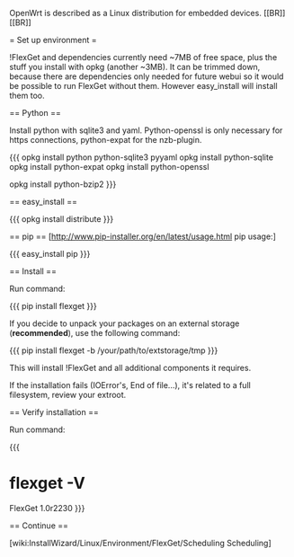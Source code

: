 OpenWrt is described as a Linux distribution for embedded devices.
[[BR]]
[[BR]]

= Set up environment =

!FlexGet and dependencies currently need ~7MB of free space, plus the stuff you install with opkg (another ~3MB). It can be trimmed down, because there are dependencies only needed for future webui so it would be possible to run FlexGet without them. However easy_install will install them too.

== Python ==

Install python with sqlite3 and yaml. Python-openssl is only necessary for https connections, python-expat for the nzb-plugin.

{{{
opkg install python python-sqlite3 pyyaml
opkg install python-sqlite
opkg install python-expat
opkg install python-openssl

opkg install python-bzip2
}}}


== easy_install ==

{{{
opkg install distribute
}}}

== pip ==
[http://www.pip-installer.org/en/latest/usage.html pip usage:]

{{{
easy_install pip
}}}


== Install ==

Run command:

{{{
pip install flexget
}}}

If you decide to unpack your packages on an external storage (**recommended**), use the following command:

{{{
pip install flexget -b /your/path/to/extstorage/tmp
}}}


This will install !FlexGet and all additional components it requires.

If the installation fails (IOError's, End of file...), it's related to a full filesystem, review your extroot.
 
== Verify installation ==

Run command:

{{{
# flexget -V
FlexGet 1.0r2230
}}}

== Continue ==

[wiki:InstallWizard/Linux/Environment/FlexGet/Scheduling Scheduling]

